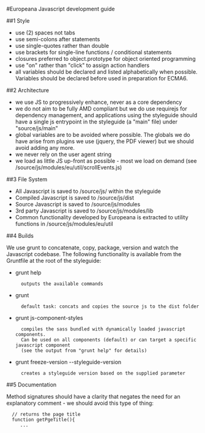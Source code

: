 #Europeana Javascript development guide

##1 Style

* use (2) spaces not tabs
* use semi-colons after statements
* use single-quotes rather than double
* use brackets for single-line functions / conditional statements
* closures preferred to object.prototype for object oriented programming
* use "on" rather than "click" to assign action handlers
* all variables should be declared and listed alphabetically when possible.  Variables should be declared before used in preparation for ECMA6.

##2 Architecture

* we use JS to progressively enhance, never as a core dependency    
* we do not aim to be fully AMD compliant but we do use requirejs for dependency management, and applications using the styleguide should have a single js entrypoint in the styleguide (a "main" file) under "source/js/main"
* global variables are to be avoided where possible.  The globals we do have arise from plugins we use (jquery, the PDF viewer) but we should avoid adding any more.
* we never rely on the user agent string
* we load as little JS up-front as possible - most we load on demand (see /source/js/modules/eu/util/scrollEvents.js)

##3 File System

* All Javascript is saved to /source/js/ within the styleguide
* Compiled Javascript is saved to /source/js/dist
* Source Javascript is saved to /source/js/modules
* 3rd party Javascript is saved to /source/js/modules/lib
* Common functionality developed by Europeana is extracted to utility functions in /source/js/modules/eu/util

##4 Builds

We use grunt to concatenate, copy, package, version and watch the Javascript codebase.  The following functionality is available from the Gruntfile at the root of the styleguide:

* grunt help

        outputs the available commands
* grunt

        default task: concats and copies the source js to the dist folder
* grunt js-component-styles

        compiles the sass bundled with dynamically loaded javascript components.
        Can be used on all components (default) or can target a specific javascript component
        (see the output from "grunt help" for details)
* grunt freeze-version --styleguide-version

        creates a styleguide version based on the supplied parameter 


##5 Documentation

Method signatures should have a clarity that negates the need for an explanatory comment - we should avoid this type of thing:

      // returns the page title
      function getPgeTitle(){
         ...

